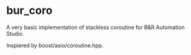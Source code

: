# bur_coro

A very basic implementation of stackless coroutine for B&R Automation Studio. 

Inspiered by boost/asio/coroutine.hpp.
